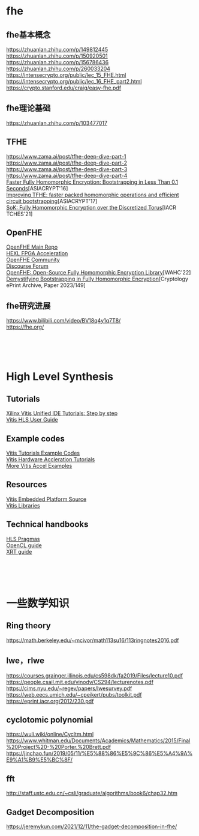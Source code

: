 # fhe

## fhe基本概念

https://zhuanlan.zhihu.com/p/149812445</br>
https://zhuanlan.zhihu.com/p/150920501</br>
https://zhuanlan.zhihu.com/p/156786436</br>
https://zhuanlan.zhihu.com/p/260033204</br>
https://intensecrypto.org/public/lec_15_FHE.html</br>
https://intensecrypto.org/public/lec_16_FHE_part2.html</br>
https://crypto.stanford.edu/craig/easy-fhe.pdf</br>

## fhe理论基础

https://zhuanlan.zhihu.com/p/103477017</br>

## TFHE
https://www.zama.ai/post/tfhe-deep-dive-part-1</br>
https://www.zama.ai/post/tfhe-deep-dive-part-2</br>
https://www.zama.ai/post/tfhe-deep-dive-part-3</br>
https://www.zama.ai/post/tfhe-deep-dive-part-4</br>
[Faster Fully Homomorphic Encryption: Bootstrapping in Less Than 0.1 Seconds](https://eprint.iacr.org/2016/870.pdf)[ASIACRYPT'16]</br>
[Improving TFHE: faster packed homomorphic operations and efficient circuit bootstrapping](https://eprint.iacr.org/2017/430.pdf)[ASIACRYPT'17]</br>
[SoK: Fully Homomorphic Encryption over the Discretized Torus](https://marcjoye.github.io/papers/Joy22dtorus.pdf)[IACR TCHES'21]</br>

## OpenFHE
[OpenFHE Main Repo](https://github.com/openfheorg/openfhe-development)</br>
[HEXL FPGA Acceleration](https://github.com/openfheorg/openfhe-hexl)</br>
[OpenFHE Community](https://www.openfhe.org/)</br>
[Discourse Forum](https://openfhe.discourse.group/)</br>
[OpenFHE: Open-Source Fully Homomorphic Encryption Library](https://dl.acm.org/doi/pdf/10.1145/3560827.3563379)[WAHC'22]</br>
[Demystifying Bootstrapping in Fully Homomorphic Encryption](https://eprint.iacr.org/2023/149.pdf)[Cryptology ePrint Archive, Paper 2023/149]</br>


## fhe研究进展

https://www.bilibili.com/video/BV18q4y1q7T8/</br>
https://fhe.org/</br>
<br></br><br></br>


# High Level Synthesis

## Tutorials
[Xilinx Vitis Unified IDE Tutorials: Step by step](https://docs.xilinx.com/r/en-US/Vitis-Tutorials-Getting-Started/Vitis-Tutorials-Getting-Started)</br>
[Vitis HLS User Guide](https://docs.xilinx.com/r/en-US/ug1399-vitis-hls/Launching-the-Vitis-Unified-IDE)</br>

## Example codes
[Vitis Tutorials Example Codes](https://github.com/Xilinx/Vitis-Tutorials/tree/2023.1/Getting_Started)</br>
[Vitis Hardware Accleration Tutorials](https://github.com/Xilinx/Vitis-Tutorials/tree/2023.2/Hardware_Acceleration)</br>
[More Vitis Accel Examples](https://github.com/Xilinx/Vitis_Accel_Examples)</br>

## Resources
[Vitis Embedded Platform Source](https://github.com/Xilinx/Vitis_Embedded_Platform_Source)</br>
[Vitis Libraries](https://docs.xilinx.com/r/en-US/Vitis_Libraries/index.html)</br>

## Technical handbooks
[HLS Pragmas](https://www.xilinx.com/htmldocs/xilinx2019_1/sdaccel_doc/hls-pragmas-okr1504034364623.html#fde1504034360078)</br>
[OpenCL guide](https://docs.xilinx.com/r/en-US/ug1393-vitis-application-acceleration/OpenCL-Programming)</br>
[XRT guide](https://xilinx.github.io/XRT/master/html/xrt_native_apis.html#)</br>
<br></br><br></br>


# 一些数学知识

## Ring theory
https://math.berkeley.edu/~mcivor/math113su16/113ringnotes2016.pdf</br>

## lwe，rlwe
https://courses.grainger.illinois.edu/cs598dk/fa2019/Files/lecture10.pdf</br>
https://people.csail.mit.edu/vinodv/CS294/lecturenotes.pdf</br>
https://cims.nyu.edu/~regev/papers/lwesurvey.pdf</br>
https://web.eecs.umich.edu/~cpeikert/pubs/toolkit.pdf</br>
https://eprint.iacr.org/2012/230.pdf</br>

## cyclotomic polynomial
https://wuli.wiki/online/Cycltm.html</br>
https://www.whitman.edu/Documents/Academics/Mathematics/2015/Final%20Project%20-%20Porter,%20Brett.pdf</br>
https://jinchao.fun/2019/05/11/%E5%88%86%E5%9C%86%E5%A4%9A%E9%A1%B9%E5%BC%8F/</br>

## fft
http://staff.ustc.edu.cn/~csli/graduate/algorithms/book6/chap32.htm</br>

## Gadget Decomposition
https://jeremykun.com/2021/12/11/the-gadget-decomposition-in-fhe/</br>
